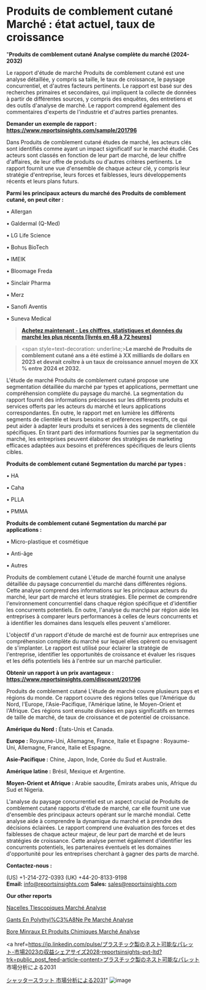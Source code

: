 # Produits de comblement cutané Marché : état actuel, taux de croissance

"<strong>Produits de comblement cutané Analyse complète du marché (2024-2032)</strong>

Le rapport d'étude de marché Produits de comblement cutané est une analyse détaillée, y compris sa taille, le taux de croissance, le paysage concurrentiel, et d'autres facteurs pertinents. Le rapport est basé sur des recherches primaires et secondaires, qui impliquent la collecte de données à partir de différentes sources, y compris des enquêtes, des entretiens et des outils d'analyse de marché. Le rapport comprend également des commentaires d'experts de l'industrie et d'autres parties prenantes.

<strong>Demander un exemple de rapport : </strong><strong><a href=https://www.reportsinsights.com/sample/201796>https://www.reportsinsights.com/sample/201796</a></strong>

Dans Produits de comblement cutané études de marché, les acteurs clés sont identifiés comme ayant un impact significatif sur le marché étudié. Ces acteurs sont classés en fonction de leur part de marché, de leur chiffre d'affaires, de leur offre de produits ou d'autres critères pertinents. Le rapport fournit une vue d'ensemble de chaque acteur clé, y compris leur stratégie d'entreprise, leurs forces et faiblesses, leurs développements récents et leurs plans futurs.

<strong>Parmi les principaux acteurs du marché des Produits de comblement cutané, on peut citer :</strong>

• Allergan

• Galdermal (Q-Med)

• LG Life Science

• Bohus BioTech

• IMEIK

• Bloomage Freda

• Sinclair Pharma

• Merz

• Sanofi Aventis

• Suneva Medical

<blockquote><a href=https://reportsinsights.com/buynow/201796><span style=text-decoration: underline;><strong>Achetez maintenant - Les chiffres, statistiques et données du marché les plus récents [livrés en 48 à 72 heures]</strong></span></a></blockquote>
<blockquote>
<div class=group w-full text-gray-800 dark:text-gray-100 border-b border-black/10 dark:border-gray-900/50 bg-gray-50 dark:bg-[#444654]>
<div class=flex p-4 gap-4 text-base md:gap-6 md:max-w-2xl lg:max-w-xl xl:max-w-3xl md:py-6 lg:px-0 m-auto>
<div class=relative flex flex-col w-[calc(100%-50px)] gap-1 md:gap-3 lg:w-[calc(100%-115px)]>
<div class=flex flex-grow flex-col gap-3>
<div class=min-h-[20px] flex flex-col items-start gap-4 whitespace-pre-wrap break-words>
<div class=result-streaming markdown prose w-full break-words dark:prose-invert light>

<span style=text-decoration: underline;><strong>Le marché de Produits de comblement cutané ans a été estimé à XX milliards de dollars en 2023 et devrait croître à un taux de croissance annuel moyen de XX % entre 2024 et 2032.</strong></span>

</div>
</div>
</div>
</div>
</div>
</div></blockquote>
L'étude de marché Produits de comblement cutané propose une segmentation détaillée du marché par types et applications, permettant une compréhension complète du paysage du marché. La segmentation du rapport fournit des informations précieuses sur les différents produits et services offerts par les acteurs du marché et leurs applications correspondantes. En outre, le rapport met en lumière les différents segments de clientèle et leurs besoins et préférences respectifs, ce qui peut aider à adapter leurs produits et services à des segments de clientèle spécifiques. En tirant parti des informations fournies par la segmentation du marché, les entreprises peuvent élaborer des stratégies de marketing efficaces adaptées aux besoins et préférences spécifiques de leurs clients cibles.

<strong>Produits de comblement cutané Segmentation du marché par types :</strong>

• HA

• Caha

• PLLA

• PMMA

<strong>Produits de comblement cutané Segmentation du marché par applications :</strong>

• Micro-plastique et cosmétique

• Anti-âge

• Autres

Produits de comblement cutané L'étude de marché fournit une analyse détaillée du paysage concurrentiel du marché dans différentes régions. Cette analyse comprend des informations sur les principaux acteurs du marché, leur part de marché et leurs stratégies. Elle permet de comprendre l'environnement concurrentiel dans chaque région spécifique et d'identifier les concurrents potentiels. En outre, l'analyse du marché par région aide les entreprises à comparer leurs performances à celles de leurs concurrents et à identifier les domaines dans lesquels elles peuvent s'améliorer.

L'objectif d'un rapport d'étude de marché est de fournir aux entreprises une compréhension complète du marché sur lequel elles opèrent ou envisagent de s'implanter. Le rapport est utilisé pour éclairer la stratégie de l'entreprise, identifier les opportunités de croissance et évaluer les risques et les défis potentiels liés à l'entrée sur un marché particulier.

<strong>Obtenir un rapport à un prix avantageux : <a href=https://www.reportsinsights.com/discount/201796>https://www.reportsinsights.com/discount/201796</a></strong>

Produits de comblement cutané L'étude de marché couvre plusieurs pays et régions du monde. Ce rapport couvre des régions telles que l'Amérique du Nord, l'Europe, l'Asie-Pacifique, l'Amérique latine, le Moyen-Orient et l'Afrique. Ces régions sont ensuite divisées en pays significatifs en termes de taille de marché, de taux de croissance et de potentiel de croissance.

<strong>Amérique du Nord :</strong> États-Unis et Canada.

<strong>Europe :</strong> Royaume-Uni, Allemagne, France, Italie et Espagne : Royaume-Uni, Allemagne, France, Italie et Espagne.

<strong>Asie-Pacifique :</strong> Chine, Japon, Inde, Corée du Sud et Australie.

<strong>Amérique latine :</strong> Brésil, Mexique et Argentine.

<strong>Moyen-Orient et Afrique :</strong> Arabie saoudite, Émirats arabes unis, Afrique du Sud et Nigeria.

L'analyse du paysage concurrentiel est un aspect crucial de Produits de comblement cutané rapports d'étude de marché, car elle fournit une vue d'ensemble des principaux acteurs opérant sur le marché mondial. Cette analyse aide à comprendre la dynamique du marché et à prendre des décisions éclairées. Le rapport comprend une évaluation des forces et des faiblesses de chaque acteur majeur, de leur part de marché et de leurs stratégies de croissance. Cette analyse permet également d'identifier les concurrents potentiels, les partenaires éventuels et les domaines d'opportunité pour les entreprises cherchant à gagner des parts de marché.

<strong>Contactez-nous :</strong>

(US) +1-214-272-0393
(UK) +44-20-8133-9198
<strong>Email:</strong> <a>info@reportsinsights.com</a>
<strong>Sales:</strong> <a>sales@reportsinsights.com</a>

<strong>Our other reports</strong>

<a href=https://www.linkedin.com/pulse/nacelles-t%C3%A9lescopiques-march%C3%A9-tendance-et-lnegc/>Nacelles Tlescopiques Marché Analyse</a>

<a href=https://www.linkedin.com/pulse/gants-en-poly%C3%A9thyl%C3%A8ne-pe-march%C3%A9s-perspectives-afrkf/>Gants En Polythyl%C3%A8Ne Pe Marché Analyse</a>

<a href=https://www.linkedin.com/pulse/bore-min%C3%A9raux-et-produits-chimiques-march%C3%A9--kpblf/>Bore Minraux Et Produits Chimiques Marché Analyse</a>

<a href=https://jp.linkedin.com/pulse/プラスチック製のネスト可能なパレット-市場2023の収益シェアサイズ2028-reportsinsights-pvt-ltd?trk=public_post_feed-article-content>プラスチック製のネスト可能なパレット 市場分析による2031</a>

<a href=https://www.linkedin.com/pulse/シャッタースラット-市場見通し価値strategy2028-reports-insights-expert/>シャッタースラット 市場分析による2031</a>"
![image](https://github.com/daminid12/RIresearchers/assets/158430485/42e62957-c8fd-4bfd-96f5-c3cc133559da)
